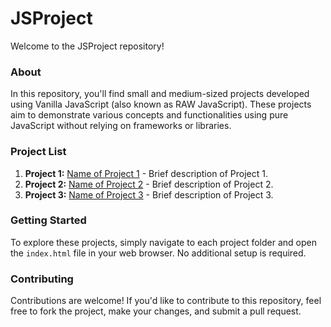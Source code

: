 # JSProject

Welcome to the JSProject repository!

### About

In this repository, you'll find small and medium-sized projects developed using Vanilla JavaScript (also known as RAW JavaScript). These projects aim to demonstrate various concepts and functionalities using pure JavaScript without relying on frameworks or libraries.

### Project List

1. **Project 1:** [Name of Project 1](link_to_project_1) - Brief description of Project 1.
2. **Project 2:** [Name of Project 2](link_to_project_2) - Brief description of Project 2.
3. **Project 3:** [Name of Project 3](link_to_project_3) - Brief description of Project 3.
   <!-- Add more projects as necessary -->

### Getting Started

To explore these projects, simply navigate to each project folder and open the `index.html` file in your web browser. No additional setup is required.

### Contributing

Contributions are welcome! If you'd like to contribute to this repository, feel free to fork the project, make your changes, and submit a pull request.
